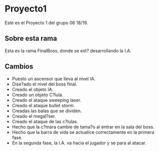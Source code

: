 ﻿# Proyecto1

Este es el Proyecto 1 del grupo 06 18/19.

## Sobre esta rama

Esta es la rama FinalBoss, donde se est? desarrollando la I.A.

## Cambios

- Puesto un ascensor que lleva al nivel IA.
- Dise?ado el nivel del boss final.
- Creado el objeto IA.
- Creado un objeto C?lula.
- Creado el ataque sweeping laser.
- Creado el ataque bullet storm.
- Creadas las balas que se dividen.
- Creado el megal?ser.
- Creado el ataque de las c?lulas.
- Hecho que la c?mara cambie de tama?o al entrar en la sala del boss.
- Hecho que la barra de vida se actualice correctamente en la primera fase.
- En la segunda fase, la I.A. va hacia el jugador y se para al atacar.